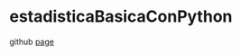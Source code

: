 # estadisticaBasicaConPython

github [page](https://91-julian-sanchez.github.io/estadisticaBasicaConPython/index.html)